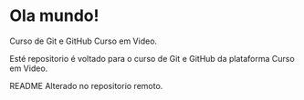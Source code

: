 # Ola mundo!   
 Curso de Git e GitHub Curso em Video.

Esté repositorio é voltado para o curso de Git e GitHub da plataforma Curso em Video.

README Alterado no repositorio remoto.
